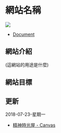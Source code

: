 # 網站名稱



![](https://scontent-tpe1-1.xx.fbcdn.net/v/t1.0-9/37288320_1996158107070491_1883688259918233600_n.jpg?_nc_cat=0&oh=262576a665f690a66a4371957f429ae0&oe=5BE10677)

* [Document](https://ayugioh2003.github.io/F2E-spirit-time-house/No3.admin-order/)

## 網站介紹

(這網站的用途是什麼)



## 網站目標



## 更新



2018-07-23-星期一

* [精神時光屋 - Canvas](https://codepen.io/ayugioh2003/pen/BPWBwG?editors=1111)